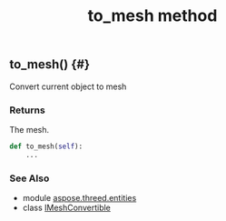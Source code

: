 ﻿---
title: to_mesh method
second_title: Aspose.3D for Python via .NET API References
description: 
type: docs
weight: 20
url: /python-net/aspose.threed.entities/imeshconvertible/to_mesh/
is_root: false
---

## to_mesh() {#}

Convert current object to mesh

### Returns 


The mesh.


```python
def to_mesh(self):
    ...
```





### See Also
* module [aspose.threed.entities](../../)
* class [IMeshConvertible](/3d/python-net/aspose.threed.entities/imeshconvertible)
